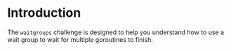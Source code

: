 # Introduction

The `waitgroups` challenge is designed to help you understand how to use a wait group to wait for multiple goroutines to finish.

